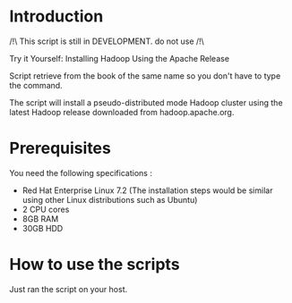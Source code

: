 # Introduction


/!\ This script is still in DEVELOPMENT. do not use /!\


Try it Yourself: Installing Hadoop Using the Apache Release

Script retrieve from the book of the same name so you don't have to type the command.

The script will install a pseudo-distributed mode Hadoop cluster using the latest Hadoop release downloaded from hadoop.apache.org.


# Prerequisites

You need the following specifications :

  - Red Hat Enterprise Linux 7.2 (The installation steps would be similar using other Linux distributions such as Ubuntu)
  - 2 CPU cores
  - 8GB RAM
  - 30GB HDD

# How to use the scripts

Just ran the script on your host.
